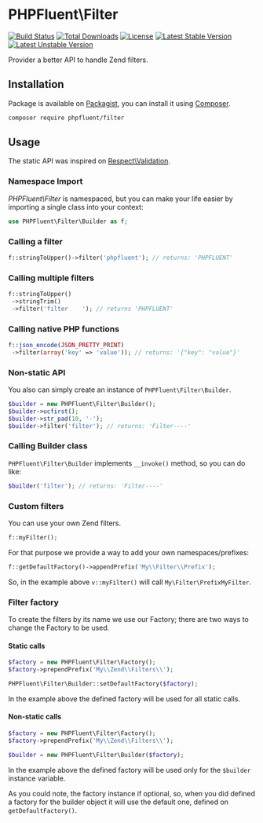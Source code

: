 # PHPFluent\Filter
[![Build Status](https://secure.travis-ci.org/PHPFluent/Filter.png)](http://travis-ci.org/PHPFluent/Filter)
[![Total Downloads](https://poser.pugx.org/phpfluent/filter/downloads.png)](https://packagist.org/packages/phpfluent/filter)
[![License](https://poser.pugx.org/phpfluent/filter/license.png)](https://packagist.org/packages/phpfluent/filter)
[![Latest Stable Version](https://poser.pugx.org/phpfluent/filter/v/stable.png)](https://packagist.org/packages/phpfluent/filter)
[![Latest Unstable Version](https://poser.pugx.org/phpfluent/filter/v/unstable.png)](https://packagist.org/packages/phpfluent/filter)

Provider a better API to handle Zend filters.

## Installation

Package is available on [Packagist](https://packagist.org/packages/phpfluent/filter), you can install it
using [Composer](http://getcomposer.org).

```bash
composer require phpfluent/filter
```

## Usage

The static API was inspired on [Respect\Validation](https://github.com/Respect/Validation).

### Namespace Import

_PHPFluent\Filter_ is namespaced, but you can make your life easier by importing a single class into your context:

```php
use PHPFluent\Filter\Builder as f;
```

### Calling a filter

```php
f::stringToUpper()->filter('phpfluent'); // returns: 'PHPFLUENT'
```

### Calling multiple filters

```php
f::stringToUpper()
 ->stringTrim()
 ->filter('filter    '); // returns 'PHPFLUENT'
```

### Calling native PHP functions

```php
f::json_encode(JSON_PRETTY_PRINT)
 ->filter(array('key' => 'value')); // returns: '{"key": "value"}'
```

### Non-static API

You also can simply create an instance of `PHPFluent\Filter\Builder`.

```php
$builder = new PHPFluent\Filter\Builder();
$builder->ucfirst();
$builder->str_pad(10, '-');
$builder->filter('filter'); // returns: 'Filter----'
```

### Calling Builder class

`PHPFluent\Filter\Builder` implements `__invoke()` method, so you can do like:

```php
$builder('filter'); // returns: 'Filter----'
```

### Custom filters

You can use your own Zend filters.

```php
f::myFilter();
```

For that purpose we provide a way to add your own namespaces/prefixes:

```php
f::getDefaultFactory()->appendPrefix('My\\Filter\\Prefix');
```

So, in the example above `v::myFilter()` will call `My\Filter\PrefixMyFilter`.

### Filter factory

To create the filters by its name we use our Factory; there are two ways to change the Factory to be used.

#### Static calls

```php
$factory = new PHPFluent\Filter\Factory();
$factory->prependPrefix('My\\Zend\\Filters\\');

PHPFluent\Filter\Builder::setDefaultFactory($factory);
```

In the example above the defined factory will be used for all static calls.

#### Non-static calls

```php
$factory = new PHPFluent\Filter\Factory();
$factory->prependPrefix('My\\Zend\\Filters\\');

$builder = new PHPFluent\Filter\Builder($factory);
```

In the example above the defined factory will be used only for the `$builder` instance variable.

As you could note, the factory instance if optional, so, when you did defined a factory for the builder object it will
use the default one, defined on `getDefaultFactory()`.
